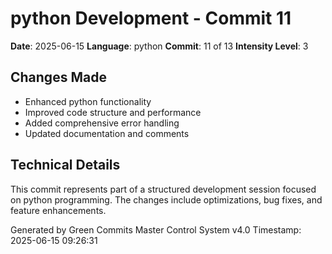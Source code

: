 ﻿# python Development - Commit 11

**Date**: 2025-06-15
**Language**: python
**Commit**: 11 of 13
**Intensity Level**: 3

## Changes Made
- Enhanced python functionality
- Improved code structure and performance
- Added comprehensive error handling
- Updated documentation and comments

## Technical Details
This commit represents part of a structured development session focused on python programming.
The changes include optimizations, bug fixes, and feature enhancements.

Generated by Green Commits Master Control System v4.0
Timestamp: 2025-06-15 09:26:31
